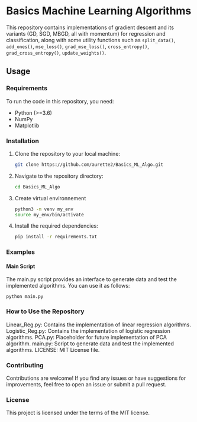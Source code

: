 # Basics Machine Learning Algorithms

This repository contains implementations of gradient descent and its variants (GD, SGD, MBGD, all with momentum) for regression and classification, along with some utility functions such as `split_data()`, `add_ones()`, `mse_loss()`, `grad_mse_loss()`, `cross_entropy()`, `grad_cross_entropy()`, `update_weights()`.

## Usage

### Requirements

To run the code in this repository, you need:

- Python (>=3.6)
- NumPy
- Matplotlib

### Installation

1. Clone the repository to your local machine:

    ```bash
    git clone https://github.com/aurette2/Basics_ML_Algo.git
    ```

2. Navigate to the repository directory:

    ```bash
    cd Basics_ML_Algo
    ```

3. Create virtual environnement
    ```bash
    python3 -m venv my_env
    source my_env/bin/activate
    ```
4. Install the required dependencies:

    ```bash
    pip install -r requirements.txt
    ```

### Examples
#### Main Script
The main.py script provides an interface to generate data and test the implemented algorithms. You can use it as follows:
```
python main.py
```
### How to Use the Repository
Linear_Reg.py: Contains the implementation of linear regression algorithms.
Logistic_Reg.py: Contains the implementation of logistic regression algorithms.
PCA.py: Placeholder for future implementation of PCA algorithm.
main.py: Script to generate data and test the implemented algorithms.
LICENSE: MIT License file.

### Contributing
Contributions are welcome! If you find any issues or have suggestions for improvements, feel free to open an issue or submit a pull request.

### License
This project is licensed under the terms of the MIT license.
